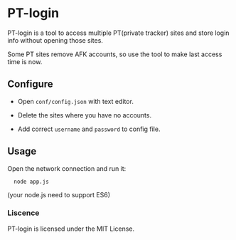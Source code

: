 # PT-login

PT-login is a tool to access multiple PT(private tracker) sites 
and store login info without opening those sites.

Some PT sites remove AFK accounts, so use the tool to make last
access time is now.

## Configure

* Open `conf/config.json` with text editor.

* Delete the sites where you have no accounts.

* Add correct `username` and `password` to config file.

## Usage

Open the network connection and run it:
```
  node app.js
```

(your node.js need to support ES6)

### Liscence

PT-login is licensed under the MIT License.
